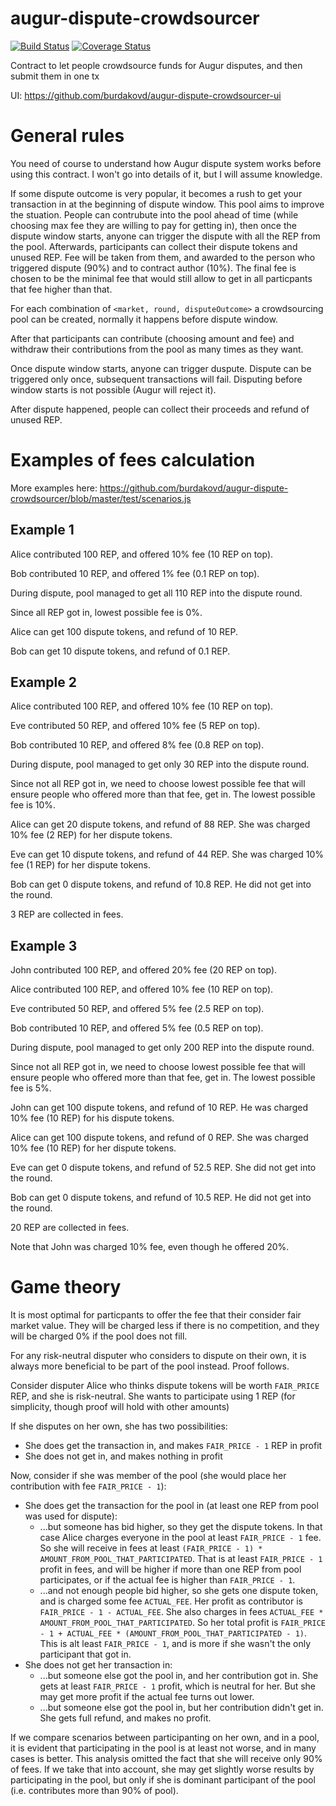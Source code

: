 # augur-dispute-crowdsourcer

[![Build Status](https://travis-ci.com/burdakovd/augur-dispute-crowdsourcer.svg?branch=master)](https://travis-ci.com/burdakovd/augur-dispute-crowdsourcer) [![Coverage Status](https://coveralls.io/repos/github/burdakovd/augur-dispute-crowdsourcer/badge.svg?branch=master)](https://coveralls.io/github/burdakovd/augur-dispute-crowdsourcer?branch=master)

Contract to let people crowdsource funds for Augur disputes, and then submit them in one tx

UI: https://github.com/burdakovd/augur-dispute-crowdsourcer-ui

# General rules

You need of course to understand how Augur dispute system works before using this contract. I won't go into details of it, but I will assume knowledge.

If some dispute outcome is very popular, it becomes a rush to get your transaction in at the beginning of dispute window. This pool aims to improve the stuation. People can contrubute into the pool ahead of time (while choosing max fee they are willing to pay for getting in), then once the dispute window starts, anyone can trigger the dispute with all the REP from the pool. Afterwards, participants can collect their dispute tokens and unused REP. Fee will be taken from them, and awarded to the person who triggered dispute (90%) and to contract author (10%). The final fee is chosen to be the minimal fee that would still allow to get in all particpants that fee higher than that.

For each combination of `<market, round, disputeOutcome>` a crowdsourcing pool can be created, normally it happens before dispute window.

After that participants can contribute (choosing amount and fee) and withdraw their contributions from the pool as many times as they want.

Once dispute window starts, anyone can trigger duspute. Dispute can be triggered only once, subsequent transactions will fail. Disputing before window starts is not possible (Augur will reject it).

After dispute happened, people can collect their proceeds and refund of unused REP.

# Examples of fees calculation

More examples here: https://github.com/burdakovd/augur-dispute-crowdsourcer/blob/master/test/scenarios.js

## Example 1

Alice contributed 100 REP, and offered 10% fee (10 REP on top).

Bob contributed 10 REP, and offered 1% fee (0.1 REP on top).

During dispute, pool managed to get all 110 REP into the dispute round.

Since all REP got in, lowest possible fee is 0%.

Alice can get 100 dispute tokens, and refund of 10 REP.

Bob can get 10 dispute tokens, and refund of 0.1 REP.

## Example 2

Alice contributed 100 REP, and offered 10% fee (10 REP on top).

Eve contributed 50 REP, and offered 10% fee (5 REP on top).

Bob contributed 10 REP, and offered 8% fee (0.8 REP on top).

During dispute, pool managed to get only 30 REP into the dispute round.

Since not all REP got in, we need to choose lowest possible fee that will ensure people who offered more than that fee, get in. The lowest possible fee is 10%.

Alice can get 20 dispute tokens, and refund of 88 REP. She was charged 10% fee (2 REP) for her dispute tokens.

Eve can get 10 dispute tokens, and refund of 44 REP. She was charged 10% fee (1 REP) for her dispute tokens.

Bob can get 0 dispute tokens, and refund of 10.8 REP. He did not get into the round.

3 REP are collected in fees.

## Example 3

John contributed 100 REP, and offered 20% fee (20 REP on top).

Alice contributed 100 REP, and offered 10% fee (10 REP on top).

Eve contributed 50 REP, and offered 5% fee (2.5 REP on top).

Bob contributed 10 REP, and offered 5% fee (0.5 REP on top).

During dispute, pool managed to get only 200 REP into the dispute round.

Since not all REP got in, we need to choose lowest possible fee that will ensure people who offered more than that fee, get in. The lowest possible fee is 5%.

John can get 100 dispute tokens, and refund of 10 REP. He was charged 10% fee (10 REP) for his dispute tokens.

Alice can get 100 dispute tokens, and refund of 0 REP. She was charged 10% fee (10 REP) for her dispute tokens.

Eve can get 0 dispute tokens, and refund of 52.5 REP. She did not get into the round.

Bob can get 0 dispute tokens, and refund of 10.5 REP. He did not get into the round.

20 REP are collected in fees.

Note that John was charged 10% fee, even though he offered 20%.

# Game theory

It is most optimal for particpants to offer the fee that their consider fair market value. They will be charged less if there is no competition, and they will be charged 0% if the pool does not fill.

For any risk-neutral disputer who considers to dispute on their own, it is always more beneficial to be part of the pool instead. Proof follows.

Consider disputer Alice who thinks dispute tokens will be worth `FAIR_PRICE` REP, and she is risk-neutral. She wants to participate using 1 REP (for simplicity, though proof will hold with other amounts)

If she disputes on her own, she has two possibilities:
 - She does get the transaction in, and makes `FAIR_PRICE - 1` REP in profit
 - She does not get in, and makes nothing in profit

Now, consider if she was member of the pool (she would place her contribution with fee `FAIR_PRICE - 1`):
 - She does get the transaction for the pool in (at least one REP from pool was used for dispute):
   - ...but someone has bid higher, so they get the dispute tokens. In that case Alice charges everyone in the pool at least `FAIR_PRICE - 1` fee. So she will receive in fees at least `(FAIR_PRICE - 1) * AMOUNT_FROM_POOL_THAT_PARTICIPATED`. That is at least `FAIR_PRICE - 1` profit in fees, and will be higher if more than one REP from pool participates, or if the actual fee is higher than `FAIR_PRICE - 1`.
   -  ...and not enough people bid higher, so she gets one dispute token, and is charged some fee `ACTUAL_FEE`. Her profit as contributor is `FAIR_PRICE - 1 - ACTUAL_FEE`. She also charges in fees `ACTUAL_FEE * AMOUNT_FROM_POOL_THAT_PARTICIPATED`. So her total profit is `FAIR_PRICE - 1 + ACTUAL_FEE * (AMOUNT_FROM_POOL_THAT_PARTICIPATED - 1)`. This is alt least `FAIR_PRICE - 1`, and is more if she wasn't the only participant that got in.
 - She does not get her transaction in:
   - ...but someone else got the pool in, and her contribution got in. She gets at least `FAIR_PRICE - 1` profit, which is neutral for her. But she may get more profit if the actual fee turns out lower.
   - ...but someone else got the pool in, but her contribution didn't get in. She gets full refund, and makes no profit.

If we compare scenarios between participanting on her own, and in a pool, it is evident that participating in the pool is at least not worse, and in many cases is better. This analysis omitted the fact that she will receive only 90% of fees. If we take that into account, she may get slightly worse results by participating in the pool, but only if she is dominant participant of the pool (i.e. contributes more than 90% of pool).
   
